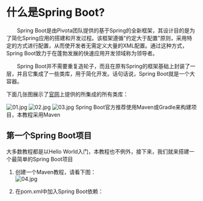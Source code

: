 # 什么是Spring Boot?  

&emsp;&emsp;Spring Boot是由Pivota团队提供的基于Spring的全新框架，其设计目的是为了简化Spring应用的搭建和开发过程。该框架遵循"约定大于配置"原则，采用特定的方式进行配置，从而使开发者无需定义大量的XML配置。通过这种方式，Spring Boot致力于在蓬勃发展的快速应用开发领域称为领导者。  

&emsp;&emsp;Spring Boot并不需要重复造轮子，而且在原有Spring的框架基础上封装了一层，并且它集成了一些类库，用于简化开发。话句话说，Spring Boot就是一个大容器。  

下面几张图展示了[官网](http://projects.spring.io/spring-boot/)上提供的所集成的所有类库：  

![01.jpg](https://ws1.sinaimg.cn/large/bc370e19ly1g3jg2cnq6qj21s017kwv0.jpg)
![02.jpg](https://ws1.sinaimg.cn/large/bc370e19ly1g3jg37nuzqj21s018e7jy.jpg)
![03.jpg](https://ws1.sinaimg.cn/large/bc370e19ly1g3jg3um5qjj21s20dsjwv.jpg)
Spring Boot官方推荐使用Maven或Gradle来构建项目，本教程采用Maven  

## 第一个Spring Boot项目  
大多数教程都是以Hello World入门，本教程也不例外，接下来，我们就来搭建一个最简单的Spring Boot项目  

1. 创建一个Maven教程，请看下图：  
![04.jpg](https://ws1.sinaimg.cn/large/bc370e19ly1g3jg8izz6yj21hc0t4mza.jpg)  

2. 在pom.xml中加入Spring Boot依赖：  
``` xml

```